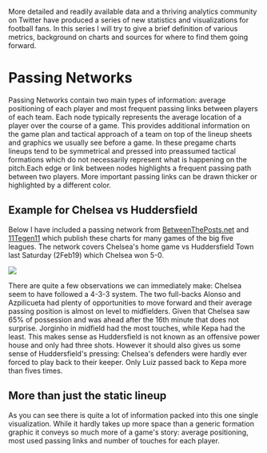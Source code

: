 More detailed and readily available data and a thriving analytics community on Twitter have produced a series of new statistics and visualizations for football fans. In this series I will try to give a brief definition of various metrics, background on charts and sources for where to find them going forward.

Passing Networks
================

Passing Networks contain two main types of information: average positioning of each player and most frequent passing links between players of each team. Each node typically represents the average location of a player over the course of a game. This provides additional information on the game plan and tactical approach of a team on top of the lineup sheets and graphics we usually see before a game. In these pregame charts lineups tend to be symmetrical and pressed into preassumed tactical formations which do not necessarily represent what is happening on the pitch.Each edge or link between nodes highlights a frequent passing path between two players. More important passing links can be drawn thicker or highlighted by a different color.

Example for Chelsea vs Huddersfield
-----------------------------------

Below I have included a passing network from [BetweenThePosts.net](https://betweentheposts.net/) and [11Tegen11](https://twitter.com/11tegen11) which publish these charts for many games of the big five leagues. The network covers Chelsea's home game vs Huddersfield Town last Saturday (2Feb19) which Chelsea won 5-0.

![](passing_network.png)

There are quite a few observations we can immediately make: Chelsea seem to have followed a 4-3-3 system. The two full-backs Alonso and Azpilicueta had plenty of opportunities to move forward and their average passing position is almost on level to midfielders. Given that Chelsea saw 65% of possession and was ahead after the 16th minute that does not surprise. Jorginho in midfield had the most touches, while Kepa had the least. This makes sense as Huddersfield is not known as an offensive power house and only had three shots. However it should also gives us some sense of Huddersfield's pressing: Chelsea's defenders were hardly ever forced to play back to their keeper. Only Luiz passed back to Kepa more than fives times.

More than just the static lineup
--------------------------------

As you can see there is quite a lot of information packed into this one single visualization. While it hardly takes up more space than a generic formation graphic it conveys so much more of a game's story: average positioning, most used passing links and number of touches for each player.

